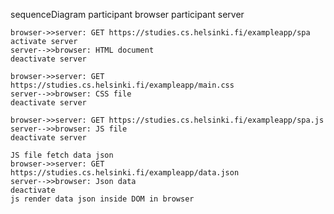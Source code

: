 sequenceDiagram
    participant browser
    participant server

    browser->>server: GET https://studies.cs.helsinki.fi/exampleapp/spa
    activate server
    server-->>browser: HTML document
    deactivate server

    browser->>server: GET https://studies.cs.helsinki.fi/exampleapp/main.css
    server-->>browser: CSS file
    deactivate server

    browser->>server: GET https://studies.cs.helsinki.fi/exampleapp/spa.js
    server-->>browser: JS file
    deactivate server
    
    JS file fetch data json
    browser->>server: GET https://studies.cs.helsinki.fi/exampleapp/data.json
    server-->>browser: Json data
    deactivate
    js render data json inside DOM in browser
